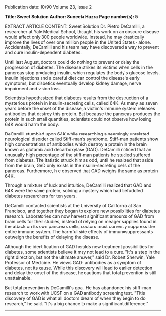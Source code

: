 Publication date: 10/90
Volume 23, Issue 2

**Title: Sweet Solution**
**Author: Suneeta Hazra**
**Page number(s): 5**

EXTRACT ARTICLE CONTENT:
Sweet Solution 
Dr. Pietro DeCamilli, a researcher at 
Yale Medical School, thought his work 
on an obscure disease would affect only 
300 people worldwide. Instead, he may 
drastically improve the lives of over one 
million people in the United States 
· alone. Accidentally, DeCamilli and his 
team may have discovered a way to 
prevent and cure insulin-dependent 
diabetes. 

Until last August, doctors could 
do nothing to prevent or delay the 
progression of diabetes. The disease 
strikes its victims when cells in the 
pancreas stop producing insulin, which 
regulates the body's glucose levels. 
Insulin injections and a careful diet can 
control the disease's early symptoms, 
but diabetics eventually develop kidney 
damage, nerve impairment and vision 
loss. 

Scientists hypothesized that 
diabetes results from the destruction of 
a mysterious protein in insulin-secreting 
cells, called 64K. As many as seven 
years before the onset of the disease, a 
victim's immune system releases 
antibodies that destroy this protein. But 
because the pancreas produces the 
protein in such small quantities, 
scientists could not observe how losing 
64K would harm the body. 

DeCamilli stumbled upon 64K 
while 
researching 
a 
seemingly 
unrelated neurological disorder called 
Stiff-man's syndrome. 
Stiff-man 
patients show high concentrations of 
antibodies which destroy a protein in 
the brain known as glutamic acid 
decarboxylase (GAD). 
DeCamilli 
noticed that an unusually high 
percentage of the stiff-man patients he 
studied suffered from diabetes. The 
ltatistic struck him as odd, until he 
realized that aside from the brain, GAD 
only exists in the insulin-secreting cells 
of the pancreas. Furthermore, h e 
observed that GAD weighs the same as 
protein 64K. 

Through a mixture of 
luck and intuition, DeCamilli realized 
that GAD and 64K were the same 
protein, solving a mystery which had 
befuddled diabetes researchers for ten 
years. 

DeCamilli contacted scientists at 
the University of California at San 
Francisco, and together they began to 
explore new possibilities for diabetes 
research. Laboratories can now harvest 
significant amounts of GAD from brain 
cells for their studies, instead of relying 
on meager supplies found in the 
attack on its own pancreas cells, doctors 
must currently suppress the entire 
immune system. The harmful side 
effects 
of 
immunosuppressants 
outweigh the benefits of delaying the 
disease. 

Although the identification of GAD 
heralds new treatment possibilities for 
diabetes, some scientists believe it may 
not lead to a cure. "It's a step in the 
right direction, but not the ultimate 
answer," said Dr. Robert Sherwin, Yale 
Professor of Medicine. He views GAD-
antibodies as a symptom of diabetes, 
not its cause. While this discovery will 
lead to earlier detection and delay the 
onset of the disease, he cautions that 
total prevention is still unattainable. 

But total prevention is DeCamilli's 
goal. He has abandoned his stiff-man 
research to work with UCSF on a GAD 
antibody screening test. "Tltis discovery 
of GAD is what all doctors dream of 
when they begin to do research," he 
said. "It's a big chance to make a 
significant difference." 


---